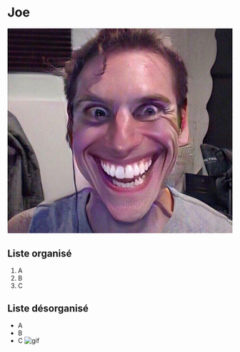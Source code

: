 # Joe
![face](media/JermaSus.jpg)
## Liste organisé
1. A
2. B
3. C
## Liste désorganisé
- A
- B
- C
![gif](medi/enregistrement.gif)
